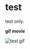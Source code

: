 # test
test only.

**gif movie**

![test.gif](https://github.com/63rabbits/test/blob/master/test.gif?raw=true)



